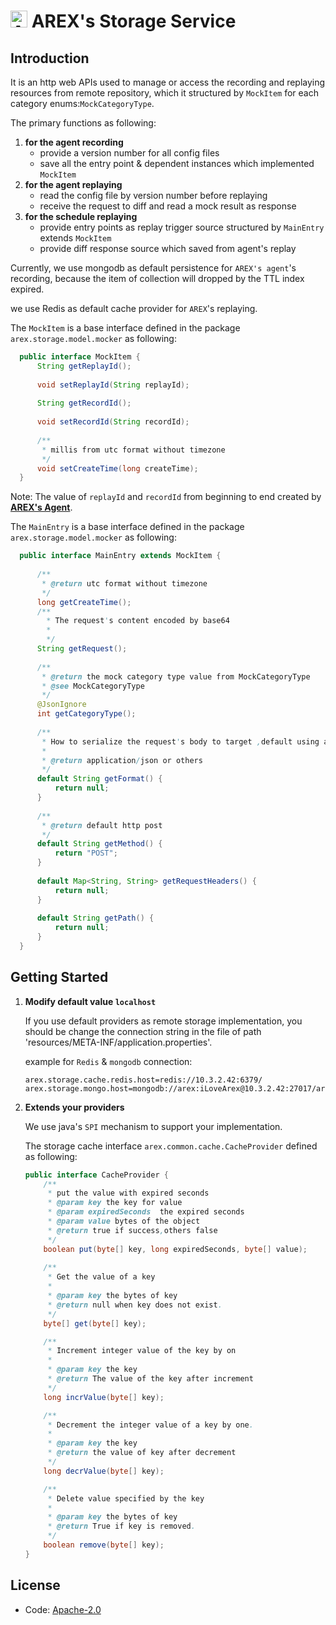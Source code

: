 # <img src="https://avatars.githubusercontent.com/u/103105168?s=200&v=4" alt="Arex Icon" width="27" height=""> AREX's Storage Service

## Introduction

 It is an http web APIs used to manage or access the recording and replaying resources from remote repository,
 which it structured by `MockItem` for each category enums:`MockCategoryType`.

 The primary functions as following:
 
 1. **for the agent recording**
    - provide a version number for all config files
    - save all the entry point & dependent instances which implemented `MockItem`
 1. **for the agent replaying**
    - read the config file by version number before replaying
    - receive the request to diff and read a mock result as response
 1. **for the schedule replaying**
    - provide entry points as replay trigger source structured by `MainEntry` extends `MockItem`
    - provide diff response source which saved from agent's replay
 
 Currently, 
 we use mongodb as default persistence for `AREX's agent`'s recording,
 because the item of collection will dropped by the TTL index expired.
 
 we use Redis as default cache provider for `AREX`'s replaying.
 
 The `MockItem` is a base interface defined in the package `arex.storage.model.mocker` as following:
  ```java
    public interface MockItem {
        String getReplayId();
    
        void setReplayId(String replayId);
    
        String getRecordId();
    
        void setRecordId(String recordId);
    
        /**
         * millis from utc format without timezone
         */
        void setCreateTime(long createTime);
    }
  ```
 Note: The value of `replayId` and `recordId` from beginning to end created by [**AREX's Agent**](arextest/arex-agent-java).

 The `MainEntry` is a base interface defined in the package `arex.storage.model.mocker` as following:
   ```java
     public interface MainEntry extends MockItem {
    
         /**
          * @return utc format without timezone
          */
         long getCreateTime();
         /**
           * The request's content encoded by base64
           *
           */
         String getRequest();
     
         /**
          * @return the mock category type value from MockCategoryType
          * @see MockCategoryType
          */
         @JsonIgnore
         int getCategoryType();
     
         /**
          * How to serialize the request's body to target ,default using application/json
          *
          * @return application/json or others
          */
         default String getFormat() {
             return null;
         }         
     
         /**
          * @return default http post
          */
         default String getMethod() {
             return "POST";
         }
     
         default Map<String, String> getRequestHeaders() {
             return null;
         }
     
         default String getPath() {
             return null;
         }
     }
   ```
## Getting Started

 1. **Modify default value `localhost`**
 
    If you use default providers as remote storage implementation,
    you should be change the connection string in the file of path 'resources/META-INF/application.properties'.
  
    example for `Redis` & `mongodb` connection:
    ```
    arex.storage.cache.redis.host=redis://10.3.2.42:6379/
    arex.storage.mongo.host=mongodb://arex:iLoveArex@10.3.2.42:27017/arex_storage_db
    ```
 1. **Extends your providers**
   
    We use java's `SPI` mechanism to support your implementation.
    
    The storage cache interface `arex.common.cache.CacheProvider`  defined as following:
    ```java
    public interface CacheProvider {
        /**
         * put the value with expired seconds
         * @param key the key for value
         * @param expiredSeconds  the expired seconds
         * @param value bytes of the object
         * @return true if success,others false
         */
        boolean put(byte[] key, long expiredSeconds, byte[] value);    
            
        /**
         * Get the value of a key
         *
         * @param key the bytes of key
         * @return null when key does not exist.
         */
        byte[] get(byte[] key);
    
        /**
         * Increment integer value of the key by on
         *
         * @param key the key
         * @return The value of the key after increment
         */
        long incrValue(byte[] key);
    
        /**
         * Decrement the integer value of a key by one.
         *
         * @param key the key
         * @return the value of key after decrement
         */
        long decrValue(byte[] key);
    
        /**
         * Delete value specified by the key
         *
         * @param key the bytes of key
         * @return True if key is removed.
         */
        boolean remove(byte[] key);    
    }
    ```
  
## License
- Code: [Apache-2.0](https://github.com/arextest/arex-agent-java/blob/LICENSE)